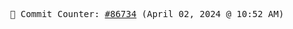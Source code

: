 <p align="center">
    <samp>
        📮 Commit Counter: <a href="https://github.com/Javascript-void0/Javascript-void0/commits/main">#86734</a> (April 02, 2024 @ 10:52 AM)
    </samp>
</p>